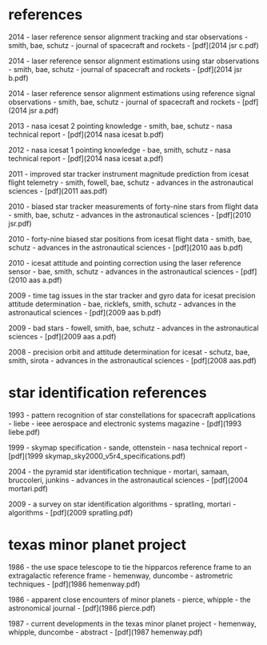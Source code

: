 # references

2014 - laser reference sensor alignment tracking and star observations - smith, bae, schutz - journal of spacecraft and rockets - [pdf](2014 jsr c.pdf)

2014 - laser reference sensor alignment estimations using star observations - smith, bae, schutz - journal of spacecraft and rockets - [pdf](2014 jsr b.pdf)

2014 - laser reference sensor alignment estimations using reference signal observations - smith, bae, schutz - journal of spacecraft and rockets - [pdf](2014 jsr a.pdf)

2013 - nasa icesat 2 pointing knowledge - smith, bae, schutz - nasa technical report - [pdf](2014 nasa icesat b.pdf)

2012 - nasa icesat 1 pointing knowledge - bae, smith, schutz - nasa technical report - [pdf](2014 nasa icesat a.pdf)

2011 - improved star tracker instrument magnitude prediction from icesat flight telemetry - smith, fowell, bae, schutz - advances in the astronautical sciences - [pdf](2011 aas.pdf)

2010 - biased star tracker measurements of forty-nine stars from flight data - smith, bae, schutz - advances in the astronautical sciences - [pdf](2010 jsr.pdf)

2010 - forty-nine biased star positions from icesat flight data - smith, bae, schutz - advances in the astronautical sciences - [pdf](2010 aas b.pdf)

2010 - icesat attitude and pointing correction using the laser reference sensor - bae, smith, schutz - advances in the astronautical sciences - [pdf](2010 aas a.pdf)

2009 - time tag issues in the star tracker and gyro data for icesat precision attitude determination - bae, ricklefs, smith, schutz - advances in the astronautical sciences - [pdf](2009 aas b.pdf)

2009 - bad stars  - fowell, smith, bae, schutz - advances in the astronautical sciences - [pdf](2009 aas a.pdf)

2008 - precision orbit and attitude determination for icesat - schutz, bae, smith, sirota - advances in the astronautical sciences - [pdf](2008 aas.pdf)

# star identification references

1993 - pattern recognition of star constellations for spacecraft applications - liebe - ieee aerospace and electronic systems magazine - [pdf](1993 liebe.pdf)

1999 - skymap specification - sande, ottenstein - nasa technical report - [pdf](1999 skymap_sky2000_v5r4_specifications.pdf)

2004 - the pyramid star identification technique - mortari, samaan, bruccoleri, junkins - advances in the astronautical sciences - [pdf](2004 mortari.pdf)

2009 - a survey on star identification algorithms - spratling, mortari - algorithms - [pdf](2009 spratling.pdf)

# texas minor planet project

1986 - the use space telescope to tie the hipparcos reference frame to an extragalactic reference frame - hemenway, duncombe - astrometric techniques - [pdf](1986 hemenway.pdf)

1986 - apparent close encounters of minor planets - pierce, whipple - the astronomical journal - [pdf](1986 pierce.pdf)

1987 - current developments in the texas minor planet project - hemenway, whipple, duncombe - abstract - [pdf](1987 hemenway.pdf)
